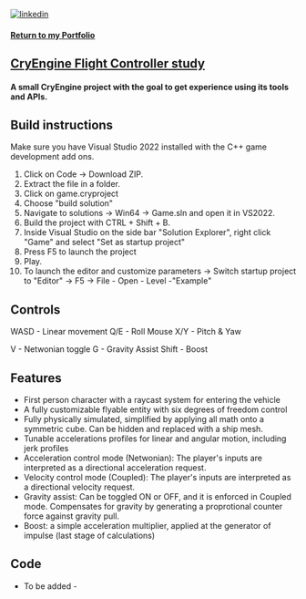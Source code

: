 
[![linkedin](https://img.shields.io/badge/linkedin-0A66C2?style=for-the-badge&logo=linkedin&logoColor=white)](https://www.linkedin.com/in/matheus-perches/)

#### [Return to my Portfolio](https://github.com/matheusperches/matheusperches.github.io) 

## [CryEngine Flight Controller study ]([https://github.com/matheusperches/6DoF-TimeAttack](https://github.com/matheusperches/cryprototype))

#### A small CryEngine project with the goal to get experience using its tools and APIs.

## Build instructions
Make sure you have Visual Studio 2022 installed with the C++ game development add ons. 

1. Click on Code -> Download ZIP.
2. Extract the file in a folder.
3. Click on game.cryproject 
4. Choose "build solution"
5. Navigate to solutions -> Win64 -> Game.sln and open it in VS2022. 
6. Build the project with CTRL + Shift + B.
7. Inside Visual Studio on the side bar "Solution Explorer", right click "Game" and select "Set as startup project"
8. Press F5 to launch the project
9. Play.
10. To launch the editor and customize parameters -> Switch startup project to "Editor" -> F5 -> File - Open - Level -"Example"

## Controls 
WASD - Linear movement 
Q/E - Roll
Mouse X/Y - Pitch & Yaw

V - Netwonian toggle 
G - Gravity Assist 
Shift - Boost

## Features
 - First person character with a raycast system for entering the vehicle
 - A fully customizable flyable entity with six degrees of freedom control
 - Fully physically simulated, simplified by applying all math onto a symmetric cube. Can be hidden and replaced with a ship mesh. 
 - Tunable accelerations profiles for linear and angular motion, including jerk profiles
 - Acceleration control mode (Netwonian): The player's inputs are interpreted as a directional acceleration request.
 - Velocity control mode (Coupled): The player's inputs are interpreted as a directional velocity request.
 - Gravity assist: Can be toggled ON or OFF, and it is enforced in Coupled mode. Compensates for gravity by generating a proprotional counter force against gravity pull. 
 - Boost: a simple acceleration multiplier, applied at the generator of impulse (last stage of calculations)

## Code 

- To be added - 
